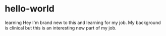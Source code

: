 # hello-world
learning
Hey I'm brand new to this and learning for my job. My background is clinical but this is an interesting new part of my job.
